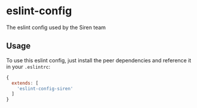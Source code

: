 # eslint-config
The eslint config used by the Siren team

## Usage
To use this eslint config, just install the peer dependencies and reference it 
in your `.eslintrc`:

```javascript
{
  extends: [
    'eslint-config-siren'
  ]
}
```

